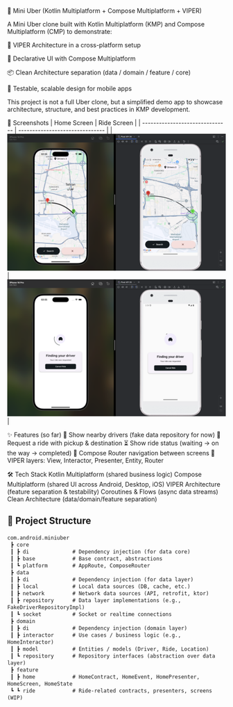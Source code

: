 🚖 Mini Uber (Kotlin Multiplatform + Compose Multiplatform + VIPER)

A Mini Uber clone built with Kotlin Multiplatform (KMP) and Compose Multiplatform (CMP) to demonstrate:

🧩 VIPER Architecture in a cross-platform setup

🎨 Declarative UI with Compose Multiplatform

📦 Clean Architecture separation (data / domain / feature / core)

🧪 Testable, scalable design for mobile apps

This project is not a full Uber clone, but a simplified demo app to showcase architecture, structure, and best practices in KMP development.

📸 Screenshots
| Home Screen                     | Ride Screen                     |
| ------------------------------- | ------------------------------- |
| ![Home](./Screenshot_1.png) | ![Ride](./Screenshot_2.png) |


✨ Features (so far)
📍 Show nearby drivers (fake data repository for now)
🚕 Request a ride with pickup & destination
⏳ Show ride status (waiting → on the way → completed)
🎯 Compose Router navigation between screens
🧩 VIPER layers: View, Interactor, Presenter, Entity, Router

🛠️ Tech Stack
Kotlin Multiplatform (shared business logic)
Compose Multiplatform (shared UI across Android, Desktop, iOS)
VIPER Architecture (feature separation & testability)
Coroutines & Flows (async data streams)
Clean Architecture (data/domain/feature separation)

## 📂 Project Structure
```
com.android.miniuber
 ┣ core
 ┃ ┣ di              # Dependency injection (for data core)
 ┃ ┣ base            # Base contract, abstractions
 ┃ ┗ platform        # AppRoute, ComposeRouter
 ┣ data
 ┃ ┣ di              # Dependency injection (for data layer)
 ┃ ┣ local           # Local data sources (DB, cache, etc.)
 ┃ ┣ network         # Network data sources (API, retrofit, ktor)
 ┃ ┣ repository      # Data layer implementations (e.g., FakeDriverRepositoryImpl)
 ┃ ┗ socket          # Socket or realtime connections
 ┣ domain
 ┃ ┣ di              # Dependency injection (domain layer)
 ┃ ┣ interactor      # Use cases / business logic (e.g., HomeInteractor)
 ┃ ┣ model           # Entities / models (Driver, Ride, Location)
 ┃ ┗ repository      # Repository interfaces (abstraction over data layer)
 ┣ feature
 ┃ ┣ home            # HomeContract, HomeEvent, HomePresenter, HomeScreen, HomeState
 ┗ ┗ ride            # Ride-related contracts, presenters, screens (WIP)
```
